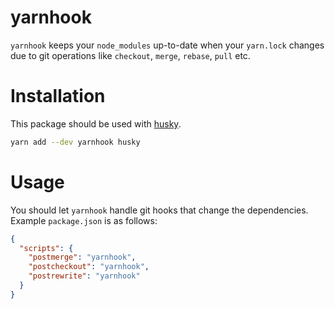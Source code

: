 # yarnhook

`yarnhook` keeps your `node_modules` up-to-date when your `yarn.lock` changes
due to git operations like `checkout`, `merge`, `rebase`, `pull` etc.

# Installation

This package should be used with [husky](https://www.npmjs.com/package/husky).

```sh
yarn add --dev yarnhook husky
```

# Usage

You should let `yarnhook` handle git hooks that change the dependencies. Example
`package.json` is as follows:

```json
{
  "scripts": {
    "postmerge": "yarnhook",
    "postcheckout": "yarnhook",
    "postrewrite": "yarnhook"
  }
}
```
